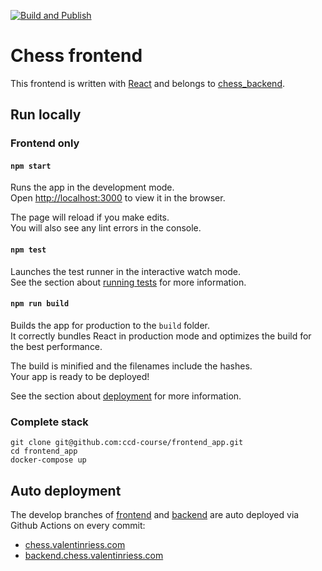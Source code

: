 [![Build and Publish](https://github.com/ccd-course/frontend_app/actions/workflows/main.yml/badge.svg)](https://github.com/ccd-course/frontend_app/actions/workflows/main.yml)

# Chess frontend
This frontend is written with [React](https://reactjs.org/) and belongs to [chess_backend](https://github.com/ccd-course/chess_backend).

## Run locally
### Frontend only
#### `npm start`

Runs the app in the development mode.\
Open [http://localhost:3000](http://localhost:3000) to view it in the browser.

The page will reload if you make edits.\
You will also see any lint errors in the console.

#### `npm test`

Launches the test runner in the interactive watch mode.\
See the section about [running tests](https://facebook.github.io/create-react-app/docs/running-tests) for more information.

#### `npm run build`

Builds the app for production to the `build` folder.\
It correctly bundles React in production mode and optimizes the build for the best performance.

The build is minified and the filenames include the hashes.\
Your app is ready to be deployed!

See the section about [deployment](https://facebook.github.io/create-react-app/docs/deployment) for more information.

### Complete stack
```
git clone git@github.com:ccd-course/frontend_app.git
cd frontend_app
docker-compose up
```

## Auto deployment
The develop branches of [frontend](https://github.com/ccd-course/frontend_app) and [backend](https://github.com/ccd-course/chess_backend) are auto deployed via Github Actions on every commit:
- [chess.valentinriess.com](https://chess.valentinriess.com)
- [backend.chess.valentinriess.com](https://backend.chess.valentinriess.com)
